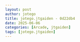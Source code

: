 ```yaml
---
layout: post
author: jotego
title: jotego.jtgaiden - 0d22db4
date: 2025-06-06
categories: [Arcade, jtgaiden]
tags: [jotego.jtgaiden]
---
```


